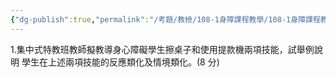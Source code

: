 ```yaml
---
{"dg-publish":true,"permalink":"/考題/教檢/108-1身障課程教學/108-1身障課程教學-第2大題第1題/","tags":["考題","題目","未完"]}
---
```


1.集中式特教班教師擬教導身心障礙學生擦桌子和使用提款機兩項技能，試舉例說明
學生在上述兩項技能的反應類化及情境類化。(8 分)
